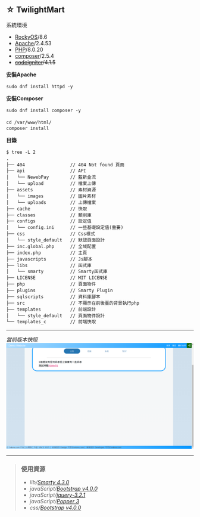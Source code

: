 ## ☆ TwilightMart
系統環境  
- [RockyOS](https://rockylinux.org/zh_TW/news/rocky-linux-8-6-ga-release/)/8.6  
- [Apache](https://httpd.apache.org/)/2.4.53  
- [PHP](https://www.php.net/)/8.0.20  
- [composer](https://getcomposer.org/)/2.5.4  
- ~~[codeigniter](https://codeigniter.tw/)/4.1.5~~  

**安裝Apache**  
```shell
sudo dnf install httpd -y
```
**安裝Composer**  
```shell
sudo dnf install composer -y

cd /var/www/html/  
composer install  
```
**目錄**
```diff
$ tree -L 2
.
├── 404                 // 404 Not found 頁面
├── api                 // API 
│   └── NewebPay        // 藍新金流
│   └── upload          // 檔案上傳
├── assets              // 素材資源
│   └── images          // 圖片素材
│   └── uploads         // 上傳檔案
├── cache               // 快取
├── classes             // 類別庫
├── configs             // 設定值
│   └── config.ini      // 一些基礎設定值(重要)
├── css                 // Css樣式
│   └── style_default   // 默認頁面設計
├── inc.global.php      // 全域配置
├── index.php           // 主頁
├── javascripts         // Js腳本
├── libs                // 函式庫
│   └── smarty          // Smarty函式庫
├── LICENSE             // MIT LICENSE
├── php                 // 頁面物件
├── plugins             // Smarty Plugin
├── sqlscripts          // 資料庫腳本
├── src                 // 不顯示在前後臺的背景執行php
├── templates           // 前端設計
│   └── style_default   // 頁面物件設計
└── templates_c         // 前端快取
```
- - -
_當前版本快照_  
![](assets/Template1.png)
- - -
> ### 使用資源  
> * _lib/[Smarty 4.3.0](https://www.smarty.net)_  
> * _javaScript/[Bootstrap v4.0.0](https://getbootstrap.com)_  
> * _javaScript/[jquery-3.2.1](https://jquery.com)_  
> * _javaScript/[Popper 3](https://github.com/vusion/popper.js)_  
> * _css/[Bootstrap v4.0.0](https://getbootstrap.com)_  
